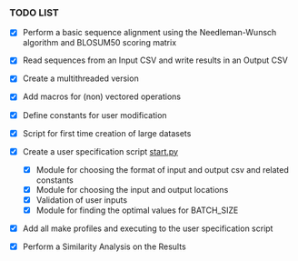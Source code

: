 ### TODO LIST
- [x] Perform a basic sequence alignment using the Needleman-Wunsch algorithm and BLOSUM50 scoring matrix

- [x] Read sequences from an Input CSV and write results in an Output CSV

- [x] Create a multithreaded version

- [x] Add macros for (non) vectored operations

- [x] Define constants for user modification

- [x] Script for first time creation of large datasets

- [x] Create a user specification script [start.py](start.py)
	- [x] Module for choosing the format of input and output csv and related constants
	- [x] Module for choosing the input and output locations
	- [x] Validation of user inputs
	- [x] Module for finding the optimal values for BATCH_SIZE

- [x] Add all make profiles and executing to the user specification script

- [x] Perform a Similarity Analysis on the Results
